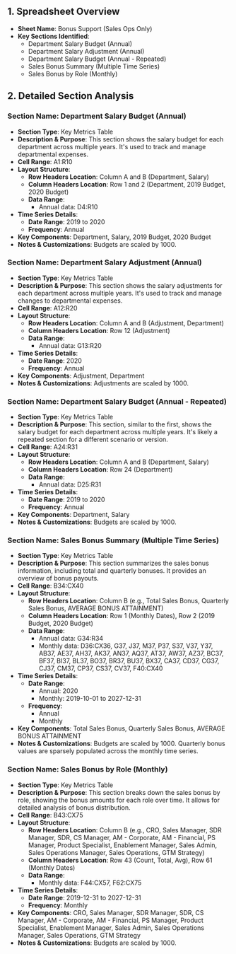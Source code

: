 ## 1. Spreadsheet Overview
- **Sheet Name**: Bonus Support (Sales Ops Only)
- **Key Sections Identified**:
    - Department Salary Budget (Annual)
    - Department Salary Adjustment (Annual)
    - Department Salary Budget (Annual - Repeated)
    - Sales Bonus Summary (Multiple Time Series)
    - Sales Bonus by Role (Monthly)

## 2. Detailed Section Analysis

### Section Name: Department Salary Budget (Annual)
- **Section Type**: Key Metrics Table
- **Description & Purpose**: This section shows the salary budget for each department across multiple years. It's used to track and manage departmental expenses.
- **Cell Range**: A1:R10
- **Layout Structure**:
    - **Row Headers Location**: Column A and B (Department, Salary)
    - **Column Headers Location**: Row 1 and 2 (Department, 2019 Budget, 2020 Budget)
    - **Data Range**:
      - Annual data: D4:R10
- **Time Series Details**:
    - **Date Range**: 2019 to 2020
    - **Frequency**: Annual
- **Key Components**: Department, Salary, 2019 Budget, 2020 Budget
- **Notes & Customizations**: Budgets are scaled by 1000.

### Section Name: Department Salary Adjustment (Annual)
- **Section Type**: Key Metrics Table
- **Description & Purpose**: This section shows the salary adjustments for each department across multiple years. It's used to track and manage changes to departmental expenses.
- **Cell Range**: A12:R20
- **Layout Structure**:
    - **Row Headers Location**: Column A and B (Adjustment, Department)
    - **Column Headers Location**: Row 12 (Adjustment)
    - **Data Range**:
      - Annual data: G13:R20
- **Time Series Details**:
    - **Date Range**: 2020
    - **Frequency**: Annual
- **Key Components**: Adjustment, Department
- **Notes & Customizations**: Adjustments are scaled by 1000.

### Section Name: Department Salary Budget (Annual - Repeated)
- **Section Type**: Key Metrics Table
- **Description & Purpose**: This section, similar to the first, shows the salary budget for each department across multiple years. It's likely a repeated section for a different scenario or version.
- **Cell Range**: A24:R31
- **Layout Structure**:
    - **Row Headers Location**: Column A and B (Department, Salary)
    - **Column Headers Location**: Row 24 (Department)
    - **Data Range**:
      - Annual data: D25:R31
- **Time Series Details**:
    - **Date Range**: 2019 to 2020
    - **Frequency**: Annual
- **Key Components**: Department, Salary
- **Notes & Customizations**: Budgets are scaled by 1000.

### Section Name: Sales Bonus Summary (Multiple Time Series)
- **Section Type**: Key Metrics Table
- **Description & Purpose**: This section summarizes the sales bonus information, including total and quarterly bonuses. It provides an overview of bonus payouts.
- **Cell Range**: B34:CX40
- **Layout Structure**:
    - **Row Headers Location**: Column B (e.g., Total Sales Bonus, Quarterly Sales Bonus, AVERAGE BONUS ATTAINMENT)
    - **Column Headers Location**: Row 1 (Monthly Dates), Row 2 (2019 Budget, 2020 Budget)
    - **Data Range**:
      - Annual data: G34:R34
      - Monthly data: D36:CX36, G37, J37, M37, P37, S37, V37, Y37, AB37, AE37, AH37, AK37, AN37, AQ37, AT37, AW37, AZ37, BC37, BF37, BI37, BL37, BO37, BR37, BU37, BX37, CA37, CD37, CG37, CJ37, CM37, CP37, CS37, CV37, F40:CX40
- **Time Series Details**:
    - **Date Range**:
        - Annual: 2020
        - Monthly: 2019-10-01 to 2027-12-31
    - **Frequency**:
        - Annual
        - Monthly
- **Key Components**: Total Sales Bonus, Quarterly Sales Bonus, AVERAGE BONUS ATTAINMENT
- **Notes & Customizations**: Budgets are scaled by 1000. Quarterly bonus values are sparsely populated across the monthly time series.

### Section Name: Sales Bonus by Role (Monthly)
- **Section Type**: Key Metrics Table
- **Description & Purpose**: This section breaks down the sales bonus by role, showing the bonus amounts for each role over time. It allows for detailed analysis of bonus distribution.
- **Cell Range**: B43:CX75
- **Layout Structure**:
    - **Row Headers Location**: Column B (e.g., CRO, Sales Manager, SDR Manager, SDR, CS Manager, AM - Corporate, AM - Financial, PS Manager, Product Specialist, Enablement Manager, Sales Admin, Sales Operations Manager, Sales Operations, GTM Strategy)
    - **Column Headers Location**: Row 43 (Count, Total, Avg), Row 61 (Monthly Dates)
    - **Data Range**:
      - Monthly data: F44:CX57, F62:CX75
- **Time Series Details**:
    - **Date Range**: 2019-12-31 to 2027-12-31
    - **Frequency**: Monthly
- **Key Components**: CRO, Sales Manager, SDR Manager, SDR, CS Manager, AM - Corporate, AM - Financial, PS Manager, Product Specialist, Enablement Manager, Sales Admin, Sales Operations Manager, Sales Operations, GTM Strategy
- **Notes & Customizations**: Budgets are scaled by 1000.
